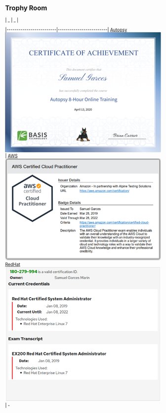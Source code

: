## Trophy Room

|      _        | _  |

|-------------------------|-------------------------|
[Autopsy](https://www.credential.net/add2fdfe-3e6a-4904-bf44-d39a47c0453f) ![Autopsy](assets/img/trophy_autopsy.png)  |  [AWS](https://www.certmetrics.com/amazon/public/badge.aspx?i=9&t=c&d=2019-03-28&ci=AWS00834706) ![AWS](assets/img/trophy_aws_practitioner.png)
[RedHat](https://www.redhat.com/rhtapps/services/verify?certId=180-279-994) ![RedHat](assets/img/trophy_redhat.png)  |  -
